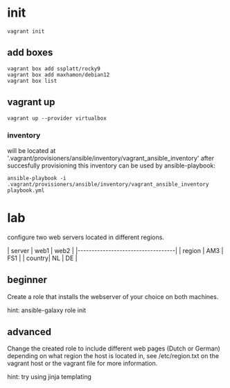 # init 
    vagrant init
## add boxes
    vagrant box add ssplatt/rocky9
    vagrant box add maxhamon/debian12
    vagrant box list
## vagrant up
    vagrant up --provider virtualbox

### inventory
will be located at '.vagrant/provisioners/ansible/inventory/vagrant_ansible_inventory' after succesfully provisioning
this inventory can be used by ansible-playbook:

    ansible-playbook -i .vagrant/provisioners/ansible/inventory/vagrant_ansible_inventory playbook.yml 

# lab
configure two web servers located in different regions. 

| server |      web1    |    web2   |
|-----------------------------------|
| region |      AM3     |    FS1    |
| country|      NL      |    DE     | 

## beginner
Create a role that installs the webserver of your choice on both machines.

hint: ansible-galaxy role init 

## advanced
Change the created role to include different web pages (Dutch or German) depending on what region the host is located in, see /etc/region.txt on the vagrant host or the vagrant file for more information.

hint: try using jinja templating
